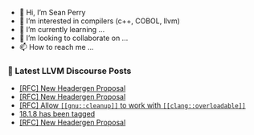 - 👋 Hi, I’m Sean Perry
- 👀 I’m interested in compilers (c++, COBOL, llvm)
- 🌱 I’m currently learning ...
- 💞️ I’m looking to collaborate on ...
- 📫 How to reach me ...

<!---
s66perry/s66perry is a ✨ special ✨ repository because its `README.md` (this file) appears on your GitHub profile.
You can click the Preview link to take a look at your changes.
--->
### 📕 Latest LLVM Discourse Posts

<!-- DISCOURSE-LLVM:START -->
- [[RFC] New Headergen Proposal](https://discourse.llvm.org/t/rfc-new-headergen-proposal/79679#post_9)
- [[RFC] New Headergen Proposal](https://discourse.llvm.org/t/rfc-new-headergen-proposal/79679#post_8)
- [[RFC] Allow `[[gnu::cleanup]]` to work with `[[clang::overloadable]]`](https://discourse.llvm.org/t/rfc-allow-gnu-cleanup-to-work-with-clang-overloadable/79739#post_1)
- [18.1.8 has been tagged](https://discourse.llvm.org/t/18-1-8-has-been-tagged/79726#post_2)
- [[RFC] New Headergen Proposal](https://discourse.llvm.org/t/rfc-new-headergen-proposal/79679#post_7)
<!-- DISCOURSE-LLVM:END -->
